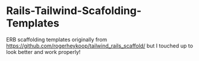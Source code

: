 # Rails-Tailwind-Scafolding-Templates
ERB scaffolding templates originally from https://github.com/rogerheykoop/tailwind_rails_scaffold/ but I touched up to look better and work properly!

